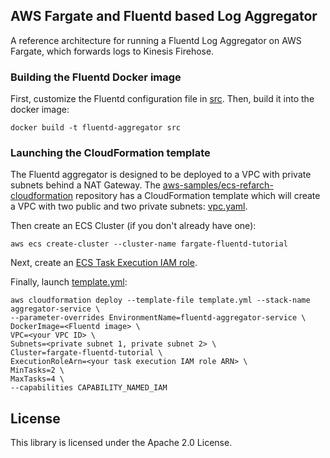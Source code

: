## AWS Fargate and Fluentd based Log Aggregator

A reference architecture for running a Fluentd Log Aggregator on AWS Fargate, which forwards logs to Kinesis Firehose.

### Building the Fluentd Docker image

First, customize the Fluentd configuration file in [src](src). Then, build it into the docker image:

```
docker build -t fluentd-aggregator src
```

### Launching the CloudFormation template

The Fluentd aggregator is designed to be deployed to a VPC with private subnets behind a NAT Gateway. The [aws-samples/ecs-refarch-cloudformation](https://github.com/aws-samples/ecs-refarch-cloudformation) repository has a CloudFormation template which will create a VPC with two public and two private subnets: [vpc.yaml](https://github.com/aws-samples/ecs-refarch-cloudformation/blob/master/infrastructure/vpc.yaml).

Then create an ECS Cluster (if you don't already have one):

```
aws ecs create-cluster --cluster-name fargate-fluentd-tutorial
```

Next, create an [ECS Task Execution IAM role](https://docs.aws.amazon.com/AmazonECS/latest/developerguide/task_execution_IAM_role.html).

Finally, launch [template.yml](template.yml):

```
aws cloudformation deploy --template-file template.yml --stack-name aggregator-service \
--parameter-overrides EnvironmentName=fluentd-aggregator-service \
DockerImage=<Fluentd image> \
VPC=<your VPC ID> \
Subnets=<private subnet 1, private subnet 2> \
Cluster=fargate-fluentd-tutorial \
ExecutionRoleArn=<your task execution IAM role ARN> \
MinTasks=2 \
MaxTasks=4 \
--capabilities CAPABILITY_NAMED_IAM
```

## License

This library is licensed under the Apache 2.0 License.
